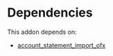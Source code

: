 # Dependencies

This addon depends on:

- [account_statement_import_ofx](https://github.com/bringout/oca-financial-bank)
